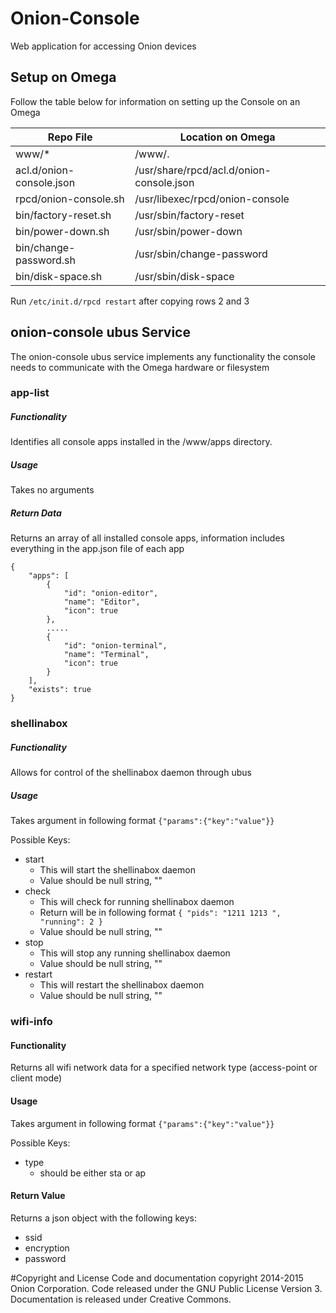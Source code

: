 # Onion-Console
Web application for accessing Onion devices

## Setup on Omega
Follow the table below for information on setting up the Console on an Omega

| Repo File                | Location on Omega                        |
|--------------------------|------------------------------------------|
| www/*                    | /www/.                                   |
| acl.d/onion-console.json | /usr/share/rpcd/acl.d/onion-console.json |
| rpcd/onion-console.sh    | /usr/libexec/rpcd/onion-console          |
| bin/factory-reset.sh     | /usr/sbin/factory-reset                  |
| bin/power-down.sh        | /usr/sbin/power-down                     |
| bin/change-password.sh   | /usr/sbin/change-password                |
| bin/disk-space.sh        | /usr/sbin/disk-space                     |

Run `/etc/init.d/rpcd restart` after copying rows 2 and 3


## onion-console ubus Service
The onion-console ubus service implements any functionality the console needs to communicate with the Omega hardware or filesystem

### app-list
##### Functionality
Identifies all console apps installed in the /www/apps directory.

##### Usage
Takes no arguments

##### Return Data
Returns an array of all installed console apps, information includes everything in the app.json file of each app
```
{
	"apps": [
		{
			"id": "onion-editor",
			"name": "Editor",
			"icon": true
		},
		.....
		{
			"id": "onion-terminal",
			"name": "Terminal",
			"icon": true
		}
	],
	"exists": true
}
```

### shellinabox
##### Functionality
Allows for control of the shellinabox daemon through ubus

##### Usage
Takes argument in following format `{"params":{"key":"value"}}`

Possible Keys:
* start
  * This will start the shellinabox daemon
  * Value should be null string, ""
* check
  * This will check for running shellinabox daemon
  * Return will be in following format `
{
        "pids": "1211 1213 ",
        "running": 2
}
`
  * Value should be null string, ""
* stop
  * This will stop any running shellinabox daemon
  * Value should be null string, ""
* restart
  * This will restart the shellinabox daemon
  * Value should be null string, ""


### wifi-info
#### Functionality
Returns all wifi network data for a specified network type (access-point or client mode)

#### Usage
Takes argument in following format `{"params":{"key":"value"}}`

Possible Keys:
* type
  * should be either sta or ap

#### Return Value
Returns a json object with the following keys:
* ssid
* encryption
* password

#Copyright and License
Code and documentation copyright 2014-2015 Onion Corporation. 
Code released under the GNU Public License Version 3. Documentation is released under Creative Commons.
